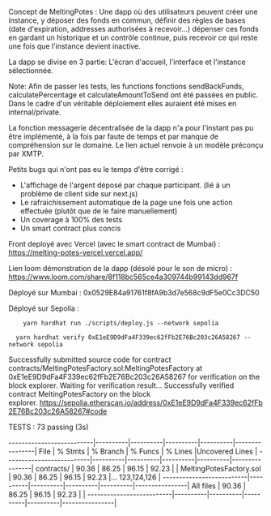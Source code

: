 Concept de MeltingPotes : Une dapp où des utilisateurs peuvent créer une instance, y déposer des fonds en commun, définir des règles de bases (date d'expiration, addresses authorisées à recevoir...) dépenser ces fonds en gardant un historique et un contrôle continue, puis recevoir ce qui reste une fois que l'instance devient inactive.

La dapp se divise en 3 partie: L'écran d'accueil, l'interface et l'instance sélectionnée.


Note: Afin de passer les tests, les functions fonctions sendBackFunds, calculatePercentage et calculateAmountToSend ont été passées en public. Dans le cadre d'un véritable déploiement elles auraient été mises en internal/private. 

La fonction messagerie décentralisée de la dapp n'a pour l'instant pas pu être implémenté, à la fois par faute de temps et par manque de compréhension sur le domaine. Le lien actuel renvoie à un modèle préconçu par XMTP. 

Petits bugs qui n'ont pas eu le temps d'être corrigé :

- L'affichage de l'argent déposé par chaque participant. (lié à un problème de client side sur next.js)
- Le rafraichissement automatique de la page une fois une action effectuée (plutôt que de le faire manuellement)
- Un coverage à 100% des tests
- Un smart contract plus concis

Front deployé avec Vercel (avec le smart contract de Mumbai) : https://melting-potes-vercel.vercel.app/

Lien loom démonstration de la dapp (désolé pour le son de micro) : https://www.loom.com/share/8f118bc565ce4a309744b99143dd967f

Déployé sur Mumbai : 0x0529E84a91761f8fA9b3d7e568c9dF5e0Cc3DC50

Déployé sur Sepolia :
```shell
    yarn hardhat run ./scripts/deploy.js --network sepolia
```

```shell
  yarn hardhat verify 0xE1eE9D9dFa4F339ec62fFb2E76Bc203c26A58267 --network sepolia
```
    
Successfully submitted source code for contract contracts/MeltingPotesFactory.sol:MeltingPotesFactory at 0xE1eE9D9dFa4F339ec62fFb2E76Bc203c26A58267 for verification on the block explorer. Waiting for verification result...
Successfully verified contract MeltingPotesFactory on the block explorer. https://sepolia.etherscan.io/address/0xE1eE9D9dFa4F339ec62fFb2E76Bc203c26A58267#code

TESTS : 73 passing (3s)

--------------------------|----------|----------|----------|----------|----------------|
File                      |  % Stmts | % Branch |  % Funcs |  % Lines |Uncovered Lines |
--------------------------|----------|----------|----------|----------|----------------|
 contracts/               |    90.36 |    86.25 |    96.15 |    92.23 |                |
  MeltingPotesFactory.sol |    90.36 |    86.25 |    96.15 |    92.23 |... 123,124,126 |
--------------------------|----------|----------|----------|----------|----------------|
All files                 |    90.36 |    86.25 |    96.15 |    92.23 |                |
--------------------------|----------|----------|----------|----------|----------------|
